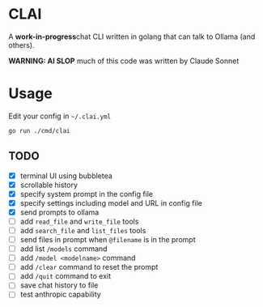# CLAI

A **work-in-progress**chat CLI written in golang that can talk to Ollama (and others).

**WARNING: AI SLOP** much of this code was written by Claude Sonnet

# Usage

Edit your config in `~/.clai.yml`

```bash
go run ./cmd/clai
```

## TODO

- [x] terminal UI using bubbletea
- [x] scrollable history
- [x] specify system prompt in the config file
- [x] specify settings including model and URL in config file
- [x] send prompts to ollama
- [ ] add `read_file` and `write_file` tools
- [ ] add `search_file` and `list_files` tools
- [ ] send files in prompt when `@filename` is in the prompt
- [ ] add list `/models` command
- [ ] add `/model <modelname>` command
- [ ] add `/clear` command to reset the prompt
- [ ] add `/quit` command to exit
- [ ] save chat history to file
- [ ] test anthropic capability